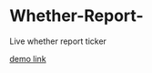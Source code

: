 # Whether-Report-
Live whether report ticker

[demo link](https://nikhilrane1992.github.io/Whether-Report-Ticker/)
